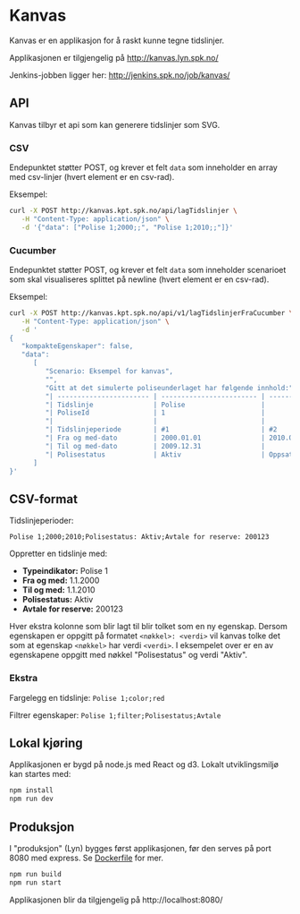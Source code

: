 # Kanvas

Kanvas er en applikasjon for å raskt kunne tegne tidslinjer.

Applikasjonen er tilgjengelig på http://kanvas.lyn.spk.no/

Jenkins-jobben ligger her: http://jenkins.spk.no/job/kanvas/

## API

Kanvas tilbyr et api som kan generere tidslinjer som SVG.


### CSV
Endepunktet støtter POST, og krever et felt `data` som inneholder en array med csv-linjer (hvert element er en csv-rad).

Eksempel:
``` bash
curl -X POST http://kanvas.kpt.spk.no/api/lagTidslinjer \
   -H "Content-Type: application/json" \
   -d '{"data": ["Polise 1;2000;;", "Polise 1;2010;;"]}'
```
### Cucumber
Endepunktet støtter POST, og krever et felt `data` som inneholder scenarioet som skal visualiseres splittet på newline (hvert element er en csv-rad).

Eksempel:
``` bash
curl -X POST http://kanvas.kpt.spk.no/api/v1/lagTidslinjerFraCucumber \
   -H "Content-Type: application/json" \
   -d '
{
   "kompakteEgenskaper": false,
   "data":
      [
         "Scenario: Eksempel for kanvas",
         "",
         "Gitt at det simulerte poliseunderlaget har følgende innhold:",
         "| ----------------------- | ------------------------ | ---------- |",
         "| Tidslinje               | Polise                   |            |",
         "| PoliseId                | 1                        |            |",
         "|                         |                          |            |",
         "| Tidslinjeperiode        | #1                       | #2         |",
         "| Fra og med-dato         | 2000.01.01               | 2010.01.01 |",
         "| Til og med-dato         | 2009.12.31               |            |",
         "| Polisestatus            | Aktiv                    | Oppsatt    |"
      ]
}'
```

## CSV-format

Tidslinjeperioder:

`Polise 1;2000;2010;Polisestatus: Aktiv;Avtale for reserve: 200123`

Oppretter en tidslinje med:
* **Typeindikator:** Polise 1
* **Fra og med:** 1.1.2000
* **Til og med:** 1.1.2010
* **Polisestatus:** Aktiv
* **Avtale for reserve:** 200123

Hver ekstra kolonne som blir lagt til blir tolket som en ny egenskap.
Dersom egenskapen er oppgitt på formatet `<nøkkel>: <verdi>` vil kanvas tolke det som at egenskap `<nøkkel>` har verdi `<verdi>`.
I eksempelet over er en av egenskapene oppgitt med nøkkel "Polisestatus" og verdi "Aktiv".

### Ekstra
Fargelegg en tidslinje:
`Polise 1;color;red`

Filtrer egenskaper:
`Polise 1;filter;Polisestatus;Avtale`


## Lokal kjøring

Applikasjonen er bygd på node.js med React og d3. Lokalt utviklingsmiljø kan startes med:

``` bash
npm install
npm run dev
```

## Produksjon

I "produksjon" (Lyn) bygges først applikasjonen, før den serves på port 8080 med express. Se [Dockerfile](./Dockerfile) for mer.

``` bash
npm run build
npm run start
```

Applikasjonen blir da tilgjengelig på http://localhost:8080/